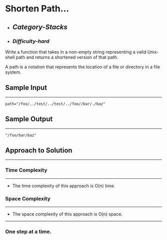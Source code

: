 # Shorten Path...

- ## **_Category-Stacks_**
- ### **_Difficulty-hard_**

Write a function that takes in a non-empty string representing a valid Unix-shell path and returns a shortened version of that path.

A path is a notation that represents the location of a file or directory in a file system.

## Sample Input

---

```
path="/foo/../test/../test/../foo//bar/./baz"
```

## Sample Output

---

```
"/foo/bar/baz"
```

## Approach to Solution

---

### Time Complexity

---

- The time complexity of this approach is O(n) time.

### Space Complexity

---

- The space complexity of this approach is O(n) space.

---

### One step at a time.
